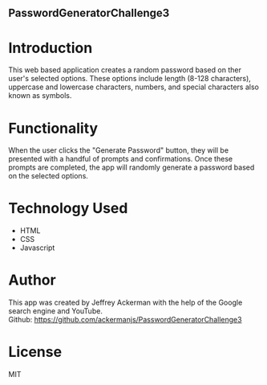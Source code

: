 ## PasswordGeneratorChallenge3
# Introduction
This web based application creates a random password based on ther user's selected options. These options include length (8-128 characters), uppercase and lowercase characters, numbers, and special characters also known as symbols.
# Functionality
When the user clicks the "Generate Password" button, they will be presented with a handful of prompts and confirmations. Once these prompts are completed, the app will randomly generate a password based on the selected options.
# Technology Used
- HTML
- CSS
- Javascript
# Author
This app was created by Jeffrey Ackerman with the help of the Google search engine and YouTube.
<br>
Github: https://github.com/ackermanjs/PasswordGeneratorChallenge3
# License
MIT
